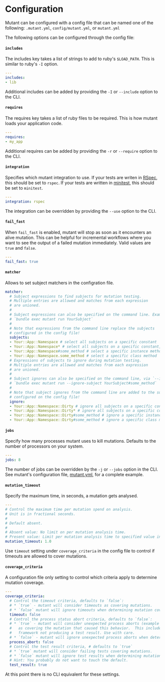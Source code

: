 # Configuration

Mutant can be configured with a config file that can be named one of the following: `.mutant.yml`, `config/mutant.yml`, or `mutant.yml`

The following options can be configured through the config file:

#### `includes`

The includes key takes a list of strings to add to ruby's `$LOAD_PATH`. This is similar to ruby's `-I` option.

```yml
---
includes:
- lib
```

Additional includes can be added by providing the `-I` or `--include` option to the CLI.

#### `requires`

The requires key takes a list of ruby files to be required. This is how mutant loads your application code.

```yml
---
requires:
- my_app
```

Additional requires can be added by providing the `-r` or `--require` option to the CLI.

#### `integration`

Specifies which mutant integration to use. If your tests are writen in [RSpec](https://rspec.info/), this should be set to `rspec`. If your tests are written in [minitest](https://github.com/seattlerb/minitest), this should be set to `minitest`.

```yml
---
integration: rspec
```

The integration can be overridden by providing the `--use` option to the CLI.

#### `fail_fast`

When `fail_fast` is enabled, mutant will stop as soon as it encounters an alive mutation. This can be helpful for incremental workflows where you want to see the output of a failed mutation immediately. Valid values are `true` and `false`.

```yml
---
fail_fast: true
```

#### `matcher`

Allows to set subject matchers in the configration file.

```yml
matcher:
  # Subject expressions to find subjects for mutation testing.
  # Multiple entries are allowed and matches from each expression
  # are unioned.
  #
  # Subject expressions can also be specified on the command line. Example:
  # `bundle exec mutant run YourSubject`
  #
  # Note that expressions from the command line replace the subjects
  # configured in the config file!
  subjects:
  - Your::App::Namespace # select all subjects on a specific constant
  - Your::App::Namespace* # select all subjects on a specific constant, recursively
  - Your::App::Namespace#some_method # select a specific instance method
  - Your::App::Namespace.some_method # select a specific class method
  # Expressions of subjects to ignore during mutation testing.
  # Multiple entries are allowed and matches from each expression
  # are unioned.
  #
  # Subject ignores can also be specified on the command line, via `--ignore-subject`. Example:
  # `bundle exec mutant run --ignore-subject YourSubject#some_method`
  #
  # Note that subject ignores from the command line are added to the subject ignores
  # configured on the config file!
  ignore:
  - Your::App::Namespace::Dirty # ignore all subjects on a specific constant
  - Your::App::Namespace::Dirty* # ignore all subjects on a specific constant, recursively
  - Your::App::Namespace::Dirty#some_method # ignore a specific instance method
  - Your::App::Namespace::Dirty#some_method # ignore a specific class method
```

#### `jobs`

Specify how many processes mutant uses to kill mutations. Defaults to the number of processors on your system.

```yml
---
jobs: 8
```

The number of jobs can be overridden by the `-j` or `--jobs` option in the CLI.
See mutant's configuration file, [mutant.yml](/mutant.yml), for a complete example.

#### `mutation_timeout`

Specify the maximum time, in seconds, a mutation gets analysed.

```yml
---
# Control the maximum time per mutation spend on analysis.
# Unit is in fractional seconds.
#
# Default absent.
#
# Absent value: No limit on per mutation analysis time.
# Present value: Limit per mutation analysis time to specified value in seconds.
mutation_timeout: 1.0
```

Use `timeout` setting under `coverage_criteria` in the config file to control
if timeouts are allowed to cover mutations.

#### `coverage_criteria`

A configuration file only setting to control which criteria apply to determine mutation coverage.

```yml
---
coverage_criteria:
  # Control the timeout criteria, defaults to `false`:
  # * `true` - mutant will consider timeouts as covering mutations.
  # * `false` mutant will ignore timeouts when determining mutation coverage.
  timeout: false
  # Control the process status abort criteria, defaults to `false`:
  # * `true` - mutant will consider unexpected process aborts (example segfaults)
  #   as covering the mutation that caused this behavior.  This includes bugs in the test
  #   framework not producing a test result. Use with care.
  # * `false` - mutant will ignore unexpected process aborts when determining coverage.
  process_abort: false
  # Control the test result criteria, # defaults to `true`
  # * `true` mutant will consider failing tests covering mutations.
  # * `false` mutant will ignore test results when determining mutation coverage.
  # Hint: You probably do not want to touch the default.
  test_result: true
```

At this point there is no CLI equivalent for these settings.
